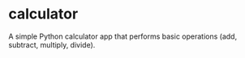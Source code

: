 # calculator
A simple Python calculator app that performs basic operations (add, subtract, multiply, divide).

